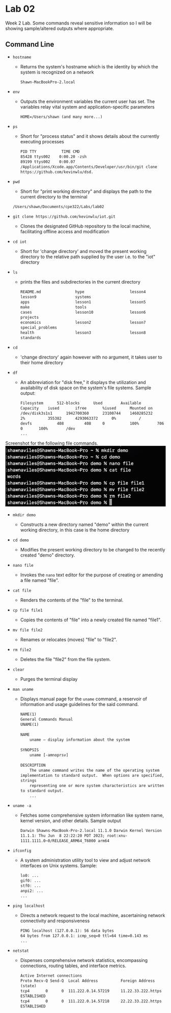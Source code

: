 # Lab 02 

Week 2 Lab. Some commands reveal sensitive information so I will be showing sample/altered outputs where appropriate.

## Command Line

- `hostname`
  - Returns the system's hostname which is the identity by which the system is recognized on a network
	```
	Shawn-MacBookPro-2.local
	```

- `env`
  - Outputs the environment variables the current user has set. The variables relay vital system and application-specific parameters
	```
	HOME=/Users/shawn (and many more...)
	```

- `ps`
  - Short for "process status" and it shows details about the currently executing processes
	```
	PID TTY           TIME CMD
	85428 ttys002    0:00.20 -zsh
	89199 ttys002    0:00.07 /Applications/Xcode.app/Contents/Developer/usr/bin/git clone https://github.com/kevinwlu/dsd.
	```

- `pwd`
  - Short for "print working directory" and displays the path to the current directory to the terminal
  ```
  /Users/shawn/Documents/cpe322/Labs/lab02
  ```

- `git clone https://github.com/kevinwlu/iot.git`
  - Clones the designated GitHub repository to the local machine, facilitating offline access and modification

- `cd iot`
  - Short for 'change directory' and moved the present working directory to the relative path supplied by the user i.e. to the "iot" directory

- `ls`
  - prints the files and subdirectories in the current directory
	```
	README.md               hype                    lesson4                 lesson9                 systems
	apps                    lesson1                 lesson5                 make                    tools
	cases                   lesson10                lesson6                 projects
	economics               lesson2                 lesson7                 special_problems
	health                  lesson3                 lesson8                 standards
	```

- `cd`
  - 'change directory' again however with no argument, it takes user to their home directory

- `df`
  - An abbreviation for "disk free," it displays the utilization and availability of disk space on the system's file systems. Sample output:
	```
	Filesystem		512-blocks      Used  		Available 	Capacity 	iused      	ifree 		%iused  	Mounted on
	/dev/disk3s1s1		1942700360  	23100744 	1460285232     	2%  		355382		4293063372    	0%   		/
	devfs			408       	408		0   		100%     	706        	0  		100%   		/dev
	...
	```

Screenshot for the following file commands.
![image](./fileCommands.png)


- `mkdir demo`
  - Constructs a new directory named "demo" within the current working directory, in this case is the home directory

- `cd demo`
  - Modifies the present working directory to be changed to the recently created "demo" directory.

- `nano file`
  - Invokes the `nano` text editor for the purpose of creating or amending a file named "file".

- `cat file`
  - Renders the contents of the "file" to the terminal.

- `cp file file1`
  - Copies the contents of "file" into a newly created file named "file1".

- `mv file file2`
  - Renames or relocates (moves) "file" to "file2".

- `rm file2`
  - Deletes the file "file2" from the file system.

- `clear`
  - Purges the terminal display

- `man uname`
  - Displays manual page for the `uname` command, a reservoir of information and usage guidelines for the said command.
	```
	NAME(1)                                                   General Commands Manual                                                   UNAME(1)

	NAME
		uname – display information about the system

	SYNOPSIS
		uname [-amnoprsv]

	DESCRIPTION
		The uname command writes the name of the operating system implementation to standard output.  When options are specified, strings
		representing one or more system characteristics are written to standard output.
		...
	```

- `uname -a`
  - Fetches some comprehensive system information like system name, kernel version, and other details. Sample output
	```
	Darwin Shawns-MacBook-Pro-2.local 11.1.0 Darwin Kernel Version 11.1.1: Thu Jun  8 22:22:20 PDT 2023; root:xnu-1111.1111.0~0/RELEASE_ARM64_T6000 arm64
	```

- `ifconfig`
  - A system administration utility tool to view and adjust network interfaces on Unix systems. Sample:
	```
	lo0: ...
	gif0: ...
	stf0: ...
	anpi2: ...
	...
	```

- `ping localhost`
  - Directs a network request to the local machine, ascertaining network connectivity and responsiveness
	```
	PING localhost (127.0.0.1): 56 data bytes
	64 bytes from 127.0.0.1: icmp_seq=0 ttl=64 time=0.143 ms
	...
	```

- `netstat`
  - Dispenses comprehensive network statistics, encompassing connections, routing tables, and interface metrics.
	```
	Active Internet connections
	Proto Recv-Q Send-Q  Local Address          Foreign Address        (state)    
	tcp4       0      0  111.222.0.14.57219     11.22.33.222.https     ESTABLISHED
	tcp4       0      0  111.222.0.14.57218     22.22.33.222.https     ESTABLISHED
	```

